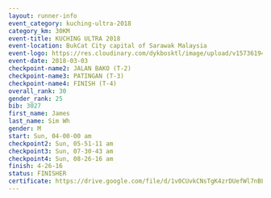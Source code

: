 ```yaml
--- 
layout: runner-info 
event_category: kuching-ultra-2018 
category_km: 30KM 
event-title: KUCHING ULTRA 2018 
event-location: BukCat City capital of Sarawak Malaysia 
event-logo: https://res.cloudinary.com/dykbosktl/image/upload/v1573619473/Logo/kuching-ultra-2018-logo_tlpvm5.png 
event-date: 2018-03-03 
checkpoint-name2: JALAN BAKO (T-2) 
checkpoint-name3: PATINGAN (T-3) 
checkpoint-name4: FINISH (T-4) 
overall_rank: 30
gender_rank: 25
bib: 3027
first_name: James
last_name: Sim Wh
gender: M
start: Sun, 04-00-00 am
checkpoint2: Sun, 05-51-11 am
checkpoint3: Sun, 07-30-43 am
checkpoint4: Sun, 08-26-16 am
finish: 4-26-16
status: FINISHER
certificate: https://drive.google.com/file/d/1v0CUvkCNsTgK4zrDUefWl7nBLzZ36KT9/view?usp=sharing","CERTIFICATE")
--- 
```

